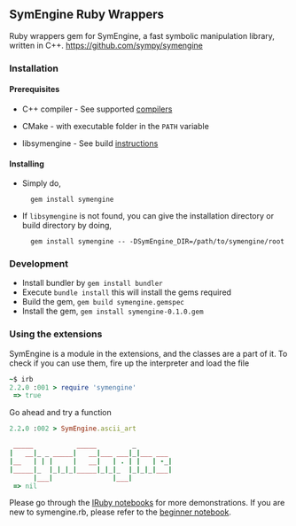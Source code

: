 ## SymEngine Ruby Wrappers

Ruby wrappers gem for SymEngine, a fast symbolic manipulation library, written in C++. https://github.com/sympy/symengine

### Installation

#### Prerequisites

- C++ compiler        - See supported [compilers](https://github.com/sympy/symengine/wiki/Compiler-Support)

- CMake               - with executable folder in the `PATH` variable

- libsymengine        - See build [instructions](https://github.com/sympy/symengine/wiki/Building-SymEngine)

#### Installing

- Simply do,

        gem install symengine

- If `libsymengine` is not found, you can give the installation directory or build directory by doing,

        gem install symengine -- -DSymEngine_DIR=/path/to/symengine/root

### Development
* Install bundler by `gem install bundler`
* Execute `bundle install` this will install the gems required
* Build the gem, `gem build symengine.gemspec`
* Install the gem, `gem install symengine-0.1.0.gem`

### Using the extensions
SymEngine is a module in the extensions, and the classes are a part of it. To check if
you can use them, fire up the interpreter and load the file
``` ruby
~$ irb
2.2.0 :001 > require 'symengine'
 => true

```
Go ahead and try a function
``` ruby
2.2.0 :002 > SymEngine.ascii_art

 _____           _____         _
|   __|_ _ _____|   __|___ ___|_|___ ___
|__   | | |     |   __|   | . | |   | -_|
|_____|_  |_|_|_|_____|_|_|_  |_|_|_|___|
      |___|               |___|
 => nil
```
Please go through the [IRuby notebooks](https://github.com/symengine/symengine.rb/tree/master/notebooks) for more demonstrations. If you are new to symengine.rb, please refer to the [beginner notebook](https://github.com/symengine/symengine.rb/blob/master/notebooks/beginner.ipynb).

